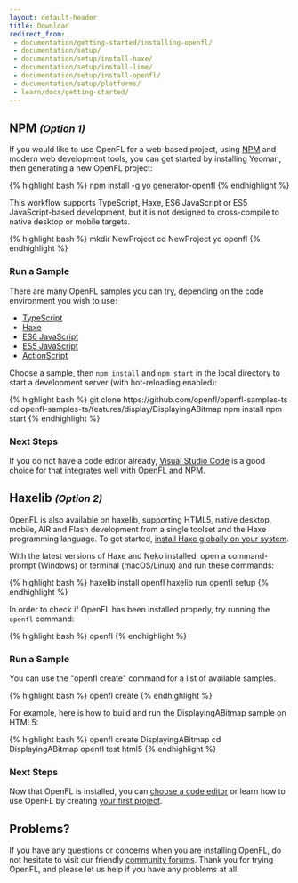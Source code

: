 ```yaml
---
layout: default-header
title: Download
redirect_from:
 - documentation/getting-started/installing-openfl/
 - documentation/setup/
 - documentation/setup/install-haxe/
 - documentation/setup/install-lime/
 - documentation/setup/install-openfl/
 - documentation/setup/platforms/
 - learn/docs/getting-started/
---
```


<div class="row">
	<div class="col-md-6 nopadding">
		<h2>NPM <small><i>(Option 1)</i></small></h2>
		<p>If you would like to use OpenFL for a web-based project, using <a href="https://docs.npmjs.com/getting-started/installing-node" target="_blank">NPM</a> and modern web development tools, you can get started by installing Yeoman, then generating a new OpenFL project:</p>
{% highlight bash %}
npm install -g yo generator-openfl
{% endhighlight %}
		<p>This workflow supports TypeScript, Haxe, ES6 JavaScript or ES5 JavaScript-based development, but it is not designed to cross-compile to native desktop or mobile targets.</p>
{% highlight bash %}
mkdir NewProject
cd NewProject
yo openfl
{% endhighlight %}
		<h3>Run a Sample</h3>
		<p>There are many OpenFL samples you can try, depending on the code environment you wish to use:</p>
		<ul>
			<li><a href="https://github.com/openfl/openfl-samples-ts" target="_blank">TypeScript</a></li>
			<li><a href="https://github.com/openfl/openfl-samples-haxe" target="_blank">Haxe</a></li>
			<li><a href="https://github.com/openfl/openfl-samples-es6" target="_blank">ES6 JavaScript</a></li>
			<li><a href="https://github.com/openfl/openfl-samples-es5" target="_blank">ES5 JavaScript</a></li>
			<li><a href="https://github.com/openfl/openfl-samples-as3" target="_blank">ActionScript</a></li>
		</ul>
		<p>Choose a sample, then <code>npm install</code> and <code>npm start</code> in the local directory to start a development server (with hot-reloading enabled):</p>
{% highlight bash %}
git clone https://github.com/openfl/openfl-samples-ts
cd openfl-samples-ts/features/display/DisplayingABitmap
npm install
npm start
{% endhighlight %}
		<h3>Next Steps</h3>
		<p>If you do not have a code editor already, <a href="https://code.visualstudio.com" target="_blank">Visual Studio Code</a> is a good choice for that integrates well with OpenFL and NPM.</p>
	</div>
	<div class="col-md-6 nopadding">
		<h2>Haxelib <small><i>(Option 2)</i></small></h2>
		<p>OpenFL is also available on haxelib, supporting HTML5, native desktop, mobile, AIR and Flash development from a single toolset and the Haxe programming language. To get started, <a href="https://haxe.org/download/" target="_blank">install Haxe globally on your system</a>.</p>
		<p>With the latest versions of Haxe and Neko installed, open a command-prompt (Windows) or terminal (macOS/Linux) and run these commands:</p>
{% highlight bash %}
haxelib install openfl
haxelib run openfl setup
{% endhighlight %}
		<p>In order to check if OpenFL has been installed properly, try running the <code>openfl</code> command:</p>
{% highlight bash %}
openfl
{% endhighlight %}
		<h3>Run a Sample</h3>
		<p>You can use the "openfl create" command for a list of available samples.</p>
{% highlight bash %}
openfl create
{% endhighlight %}
		<p>For example, here is how to build and run the DisplayingABitmap sample on HTML5:</p>
{% highlight bash %}
openfl create DisplayingABitmap
cd DisplayingABitmap
openfl test html5
{% endhighlight %}
		<h3>Next Steps</h3>
		<p>Now that OpenFL is installed, you can <a href="/learn/docs/choosing-a-code-editor/">choose a code editor</a> or learn how to use OpenFL by creating <a href="/learn/tutorials/displaying-a-bitmap/">your first project</a>.</p>
	</div>
</div>

## Problems?

If you have any questions or concerns when you are installing OpenFL, do not hesitate to visit our friendly [community forums](http://community.openfl.org/c/help). Thank you for trying OpenFL, and please let us help if you have any problems at all.
